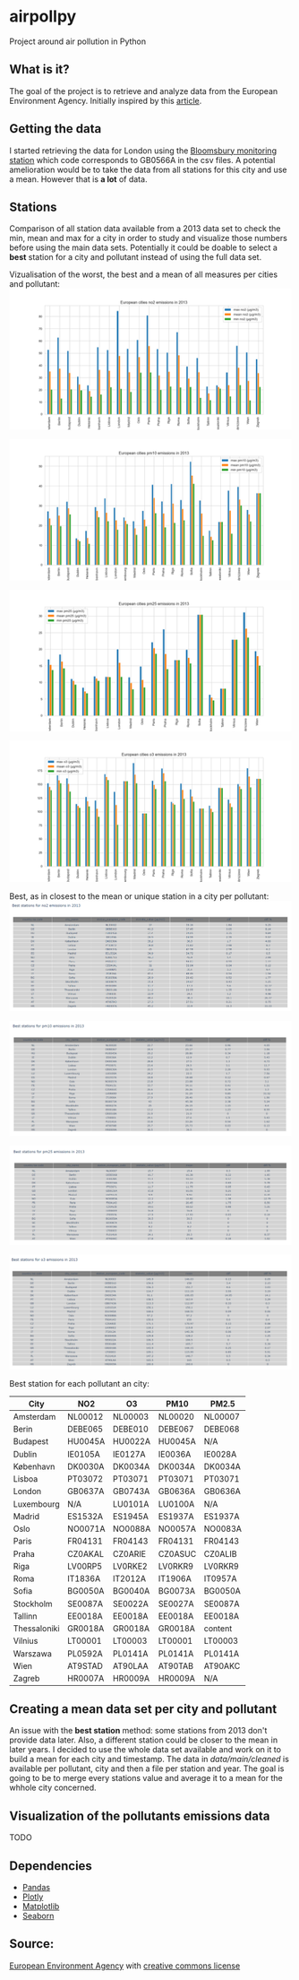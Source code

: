 # airpollpy
Project around air pollution in Python

## What is it?
The goal of the project is to retrieve and analyze data from the European Environment Agency.
Initially inspired by this [article](https://www.eea.europa.eu/themes/air/air-quality-and-covid19/air-quality-and-covid19).


## Getting the data
I started retrieving the data for London using the [Bloomsbury monitoring station](https://uk-air.defra.gov.uk/networks/site-info?site_id=CLL2)
which code corresponds to GB0566A in the csv files.
A potential amelioration would be to take the data from all stations for this city and use a mean. However that is **a lot** of data.


## Stations
Comparison of all station data available from a 2013 data set to check the min, mean and max for a city in order to study 
and visualize those numbers before using the main data sets. Potentially it could be doable to select a **best** station 
for a city and pollutant instead of using the full data set.

Vizualisation of the worst, the best and a mean of all measures per cities and pollutant:
![European cities NO2 emissions in 2013](data/plot/stations/stations_plot_no2.png)

![European cities PM10 emissions in 2013](data/plot/stations/stations_plot_pm10.png)

![European cities PM2.5 emissions in 2013](data/plot/stations/stations_plot_pm25.png)

![European cities O3 emissions in 2013](data/plot/stations/stations_plot_o3.png)


Best, as in closest to the mean or unique station in a city per pollutant:
![Best stations NO2 for each city in 2013](data/plot/stations/best_stations_2013_no2.png)

![Best stations PM10 for each city in 2013](data/plot/stations/best_stations_2013_pm10.png)

![Best stations PM25 for each city in 2013](data/plot/stations/best_stations_2013_pm25.png)

![Best stations O3 for each city in 2013](data/plot/stations/best_stations_2013_o3.png)


Best station for each pollutant an city:

| City  | NO2  | O3  | PM10  | PM2.5  |
| ------------- | ------------- | ------------- | ------------- | ------------- |
| Amsterdam  | NL00012  | NL00003  | NL00020  | NL00007  |
| Berin  | DEBE065  | DEBE010  | DEBE067  | DEBE068  |
| Budapest  | HU0045A  | HU0022A  | HU0045A  | N/A  |
| Dublin  | IE0105A  | IE0127A  | IE0036A  | IE0028A  |
| København  | DK0030A  | DK0034A  | DK0034A  | DK0034A  |
| Lisboa  | PT03072  | PT03071  | PT03071  | PT03071  |
| London  | GB0637A  | GB0743A  | GB0636A  | GB0636A  |
| Luxembourg  | N/A  | LU0101A  | LU0100A  | N/A  |
| Madrid  | ES1532A  | ES1945A  | ES1937A  | ES1937A  |
| Oslo  | NO0071A  | NO0088A  | NO0057A  | NO0083A  |
| Paris  | FR04131  | FR04143  | FR04131  | FR04143  |
| Praha  | CZ0AKAL  | CZ0ARIE  | CZ0ASUC  | CZ0ALIB  |
| Riga  | LV00RP5  | LV0RKE2  | LV0RKR9  | LV0RKR9  |
| Roma  | IT1836A  | IT2012A  | IT1906A  | IT0957A  |
| Sofia  | BG0050A  | BG0040A  | BG0073A  | BG0050A  |
| Stockholm  | SE0087A  | SE0022A  | SE0027A  | SE0087A  |
| Tallinn  | EE0018A  | EE0018A  | EE0018A  | EE0018A  |
| Thessaloniki  | GR0018A  | GR0018A  | GR0018A  | content  |
| Vilnius  | LT00001  | LT00003  | LT00001  | LT00003  |
| Warszawa  | PL0592A  | PL0141A  | PL0141A  | PL0141A  |
| Wien  | AT9STAD  | AT90LAA  | AT90TAB  | AT90AKC  |
| Zagreb  | HR0007A  | HR0009A  | HR0009A  | N/A  |


## Creating a mean data set per city and pollutant
An issue with the **best station** method: some stations from 2013 don't provide data later. 
Also, a different station could be closer to the mean in later years.
I decided to use the whole data set available and work on it to build a mean for each city and timestamp.
The data in *data/main/cleaned* is available per pollutant, city and then a file per station and year.
The goal is going to be to merge every stations value and average it to a mean for the whhole city concerned.


## Visualization of the pollutants emissions data
TODO


## Dependencies
- [Pandas](https://pandas.pydata.org/)
- [Plotly](https://plotly.com/)
- [Matplotlib](https://matplotlib.org/)
- [Seaborn](https://seaborn.pydata.org/)



## Source:
[European Environment Agency](https://www.eea.europa.eu/) with [creative commons license](https://creativecommons.org/licenses/by/2.5/dk/deed.en_GB)


